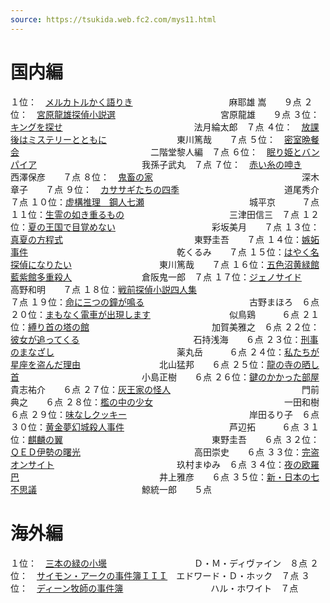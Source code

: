 ```yaml
---
source: https://tsukida.web.fc2.com/mys11.html
---
```

# 国内編

１位：　[メルカトルかく語りき](https://tsukida.web.fc2.com/1105.html#110508)　　　　　　　　　　　麻耶雄 嵩　　９点
２位：　[宮原龍雄探偵小説選](https://tsukida.web.fc2.com/1104.html)　　　　　　　　　　　　宮原龍雄　　９点
３位：　[キングを探せ](https://tsukida.web.fc2.com/1201.html#120103)　　　　　　　　　　　　　　　法月綸太郎　７点
４位：　[放課後はミステリーとともに](https://tsukida.web.fc2.com/1106.html#110602)　　　　　　　　東川篤哉　　７点
５位：　[密室晩餐会](https://tsukida.web.fc2.com/1107.html)　　　　　　　　　　　　　　　二階堂黎人編　７点
６位：　[眠り姫とバンパイア](https://tsukida.web.fc2.com/1104.html#110406)　　　　　　　　　　　　我孫子武丸　７点
７位：　[赤い糸の呻き](https://tsukida.web.fc2.com/1108.html#110807)　　　　　　　　　　　　　　　西澤保彦　　７点
８位：　[鬼畜の家](https://tsukida.web.fc2.com/1105.html#110502)　　　　　　　　　　　　　　　　　深木章子　　７点
９位：　[カササギたちの四季](https://tsukida.web.fc2.com/1108.html#110805)　　　　　　　　　　　　道尾秀介　　７点
１０位：[虚構推理　鋼人七瀬](https://tsukida.web.fc2.com/1108.html#110805)　　　　　　　　　　　　城平京　　　７点
１１位：[生霊の如き重るもの](https://tsukida.web.fc2.com/1112.html)　　　　　　　　　　　　三津田信三　７点
１２位：[夏の王国で目覚めない](https://tsukida.web.fc2.com/1203.html#120305)　　　　　　　　　　　彩坂美月　　７点
１３位：[真夏の方程式](https://tsukida.web.fc2.com/1109.html#110904)　　　　　　　　　　　　　　　東野圭吾　　７点
１４位：[嫉妬事件](https://tsukida.web.fc2.com/1201.html#102101)　　　　　　　　　　　　　　　　　乾くるみ　　７点
１５位：[はやく名探偵になりたい](https://tsukida.web.fc2.com/1204.html#102402)　　　　　　　　　　東川篤哉　　７点
１６位：[五色沼黄緑館藍紫館多重殺人](https://tsukida.web.fc2.com/1110.html#111006)　　　　　　　　倉阪鬼一郎　７点
１７位：[ジェノサイド](https://tsukida.web.fc2.com/1201.html)　　　　　　　　　　　　　　　高野和明　　７点
１８位：[戦前探偵小説四人集](https://tsukida.web.fc2.com/1108.html#110801)　　　　　　　　　　　　　　　　　　７点
１９位：[命に三つの鐘が鳴る](https://tsukida.web.fc2.com/1109.html#110903)　　　　　　　　　　　　古野まほろ　６点
２０位：[まもなく電車が出現します](https://tsukida.web.fc2.com/1109.html#110902)　　　　　　　　　似鳥鶏　　　６点
２１位：[縛り首の塔の館](https://tsukida.web.fc2.com/1110.html#111003)　　　　　　　　　　　　　　加賀美雅之　６点
２２位：[彼女が追ってくる](https://tsukida.web.fc2.com/1201.html#120104)　　　　　　　　　　　　　石持浅海　　６点
２３位：[刑事のまなざし](https://tsukida.web.fc2.com/1108.html)　　　　　　　　　　　　　　薬丸岳　　　６点
２４位：[私たちが星座を盗んだ理由](https://tsukida.web.fc2.com/1105.html#110504)　　　　　　　　　北山猛邦　　６点
２５位：[龍の寺の晒し首](https://tsukida.web.fc2.com/1107.html#110703)　　　　　　　　　　　　　　小島正樹　　６点
２６位：[鍵のかかった部屋](https://tsukida.web.fc2.com/1112.html#111201)　　　　　　　　　　　　　貴志祐介　　６点
２７位：[灰王家の怪人](https://tsukida.web.fc2.com/1110.html#111002)　　　　　　　　　　　　　　　門前典之　　６点
２８位：[檻の中の少女](https://tsukida.web.fc2.com/1105.html#110503)　　　　　　　　　　　　　　　一田和樹　　６点
２９位：[味なしクッキー](https://tsukida.web.fc2.com/1110.html#111005)　　　　　　　　　　　　　　岸田るり子　６点
３０位：[黄金夢幻城殺人事件](https://tsukida.web.fc2.com/1110.html#111004)　　　　　　　　　　　　芦辺拓　　　６点
３１位：[麒麟の翼](https://tsukida.web.fc2.com/1108.html#110803)　　　　　　　　　　　　　　　　　東野圭吾　　６点
３２位：[ＱＥＤ伊勢の曙光](https://tsukida.web.fc2.com/1203.html#120301)　　　　　　　　　　　　　高田崇史　　６点
３３位：[完盗オンサイト](https://tsukida.web.fc2.com/1112.html#111202)　　　　　　　　　　　　　　玖村まゆみ　６点
３４位：[夜の欧羅巴](https://tsukida.web.fc2.com/1105.html#110501)　　　　　　　　　　　　　　　　井上雅彦　　６点
３５位：[新・日本の七不思議](https://tsukida.web.fc2.com/1106.html#110603)　　　　　　　　　　　　鯨統一郎　　５点

# 海外編

１位：　[三本の緑の小壜](https://tsukida.web.fc2.com/1202.html#120207)　　　　　　　　　　Ｄ・Ｍ・ディヴァイン　８点
２位：　[サイモン・アークの事件簿ＩＩＩ](https://tsukida.web.fc2.com/1203.html#120303)　エドワード・Ｄ・ホック　７点
３位：　[ディーン牧師の事件簿](https://tsukida.web.fc2.com/1103.html#110304)　　　　　　　　　　ハル・ホワイト　７点
